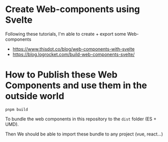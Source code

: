 # Create Web-components using Svelte

Following these tutorials, I'm able to create + export some Web-components

- https://www.thisdot.co/blog/web-components-with-svelte
- https://blog.logrocket.com/build-web-components-svelte/

# How to Publish these Web Components and use them in the outside world

```
pnpm build
```

To bundle the web components in this repository to the `dist` folder (ES + UMD).

Then We should be able to import these bundle to any project (vue, react...)

